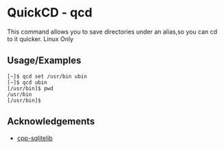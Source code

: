 
# QuickCD - qcd

This command allows you to save directories under an alias,so you can cd to it quicker. Linux Only


## Usage/Examples

```
[~]$ qcd set /usr/bin ubin
[~]$ qcd ubin
[/usr/bin]$ pwd
/usr/bin
[/usr/bin]$
```


## Acknowledgements

 - [cpp-sqlitelib](https://github.com/yhirose/cpp-sqlitelib)


